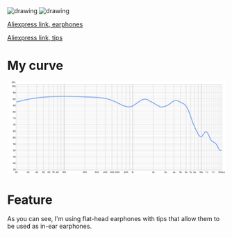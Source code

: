 <img src="https://github.com/user-attachments/assets/cba60442-c066-4524-ac15-0e844c95d130" alt="drawing" width=30%/>
<img src="https://github.com/user-attachments/assets/c1df64f3-53db-480e-901c-12bfc26c88d9" alt="drawing" width=30%/> </p>

[Aliexpress link, earphones](https://aliexpress.ru/item/32841881186.html)

[Aliexpress link, tips](https://aliexpress.ru/item/4000165178739.html)

# My curve

![1](Fengru-EMX500S.jpg)

# Feature

As you can see, I'm using flat-head earphones with tips that allow them to be used as in-ear earphones.
